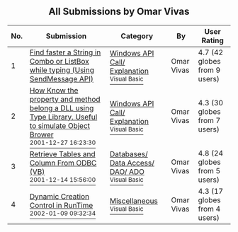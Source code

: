 ﻿<div align="center">

## All Submissions by Omar Vivas

</div>

No.  | Submission | Category | By   | User Rating
---- | ---------- | -------- | ---- | -----------
1 | [Find faster a String in Combo or ListBox while typing \(Using SendMessage API\)<br />](https://github.com/Planet-Source-Code/omar-vivas-find-faster-a-string-in-combo-or-listbox-while-typing-using-sendmessage-api__1-30626) | [Windows API Call/ Explanation<br /><sup>Visual Basic</sup>](../ByCategory/windows-api-call-explanation__1-39.md) | Omar Vivas | 4.7 (42 globes from 9 users)
2 | [How Know the property and method belong a DLL using Type Library\. Useful to simulate Object Brower<br /><sup>2001-12-27 16:23:30</sup>](https://github.com/Planet-Source-Code/omar-vivas-how-know-the-property-and-method-belong-a-dll-using-type-library-useful-to-simu__1-30523) | [Windows API Call/ Explanation<br /><sup>Visual Basic</sup>](../ByCategory/windows-api-call-explanation__1-39.md) | Omar Vivas | 4.3 (30 globes from 7 users)
3 | [Retrieve Tables and Column From ODBC \(VB\)<br /><sup>2001-12-14 15:56:00</sup>](https://github.com/Planet-Source-Code/omar-vivas-retrieve-tables-and-column-from-odbc-vb__1-29782) | [Databases/ Data Access/ DAO/ ADO<br /><sup>Visual Basic</sup>](../ByCategory/databases-data-access-dao-ado__1-6.md) | Omar Vivas | 4.8 (24 globes from 5 users)
4 | [Dynamic Creation Control in RunTime<br /><sup>2002-01-09 09:32:34</sup>](https://github.com/Planet-Source-Code/omar-vivas-dynamic-creation-control-in-runtime__1-30611) | [Miscellaneous<br /><sup>Visual Basic</sup>](../ByCategory/miscellaneous__1-1.md) | Omar Vivas | 4.3 (17 globes from 4 users)
